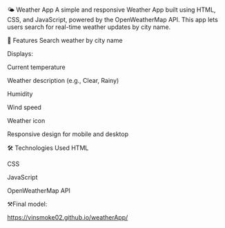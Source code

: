 🌤️ Weather App
A simple and responsive Weather App built using HTML, CSS, and JavaScript, powered by the OpenWeatherMap API. This app lets users search for real-time weather updates by city name.

🚀 Features
Search weather by city name

Displays:

Current temperature

Weather description (e.g., Clear, Rainy)

Humidity

Wind speed

Weather icon

Responsive design for mobile and desktop

🛠️ Technologies Used
HTML

CSS

JavaScript

OpenWeatherMap API

⚒️Final model:

https://vinsmoke02.github.io/weatherApp/
